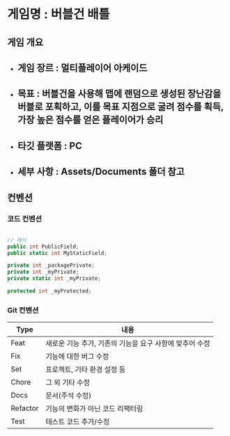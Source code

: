 # 게임명 : 버블건 배틀

## 게임 개요

- ## 게임 장르 : 멀티플레이어 아케이드
- ## 목표 : 버블건을 사용해 맵에 랜덤으로 생성된 장난감을 버블로 포획하고, 이를 목표 지점으로 굴려 점수를 획득, 가장 높은 점수를 얻은 플레이어가 승리
- ## 타깃 플랫폼 : PC

- ## 세부 사항 : Assets/Documents 폴더 참고

## 컨벤션

### 코드 컨벤션

```cs

// 예시
public int PublicField;
public static int MyStaticField;

private int _packagePrivate;
private int _myPrivate;
private static int _myPrivate;

protected int _myProtected;

```

### Git 컨벤션

| Type     | 내용                                                    |
| -------- | ------------------------------------------------------- |
| Feat     | 새로운 기능 추가, 기존의 기능을 요구 사항에 맞추어 수정 |
| Fix      | 기능에 대한 버그 수정                                   |
| Set      | 프로젝트, 기타 환경 설정 등                             |
| Chore    | 그 외 기타 수정                                         |
| Docs     | 문서(주석 수정)                                         |
| Refactor | 기능의 변화가 아닌 코드 리팩터링                        |
| Test     | 테스트 코드 추가/수정                                   |